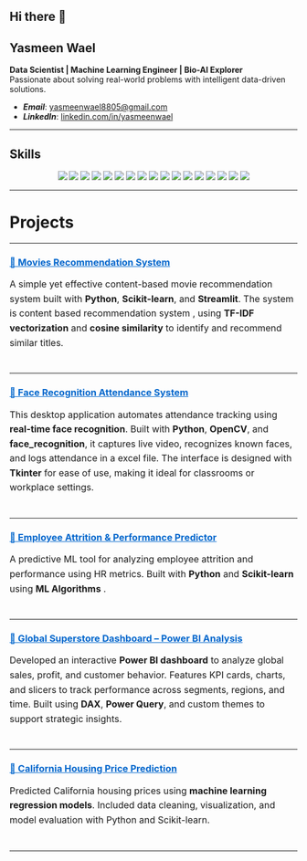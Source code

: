 ## Hi there 👋

<!--
**yasmeenn88/yasmeenn88** is a ✨ _special_ ✨ repository because its `README.md` (this file) appears on your GitHub profile.

Here are some ideas to get you started:

- 🔭 I’m currently working on ...
- 🌱 I’m currently learning ...
- 👯 I’m looking to collaborate on ...
- 🤔 I’m looking for help with ...
- 💬 Ask me about ...
- 📫 How to reach me: ...
- 😄 Pronouns: ...
- ⚡ Fun fact: ...

-->



## Yasmeen Wael

**Data Scientist | Machine Learning Engineer | Bio-AI Explorer**  
Passionate about solving real-world problems with intelligent data-driven solutions.

- ***Email***: [yasmeenwael8805@gmail.com](mailto:yasmeenwael8805@gmail.com)  
- ***LinkedIn***: [linkedin.com/in/yasmeenwael](https://www.linkedin.com/in/yasmeenwael)


---

## **Skills**

<p align="center">
  <!-- Core Languages & Libraries -->
  <img src="https://img.shields.io/badge/Python-3776AB?style=for-the-badge&logo=python&logoColor=white" />
  <img src="https://img.shields.io/badge/Pandas-150458?style=for-the-badge&logo=pandas&logoColor=white" />
  <img src="https://img.shields.io/badge/Numpy-013243?style=for-the-badge&logo=numpy&logoColor=white" />
  <img src="https://img.shields.io/badge/Scikit--Learn-F7931E?style=for-the-badge&logo=scikit-learn&logoColor=black" />
  <img src="https://img.shields.io/badge/TensorFlow-FF6F00?style=for-the-badge&logo=tensorflow&logoColor=white" />
  <img src="https://img.shields.io/badge/HuggingFace-FFD21F?style=for-the-badge&logo=huggingface&logoColor=black" />
  <img src="https://img.shields.io/badge/C++-00599C?style=for-the-badge&logo=c%2B%2B&logoColor=white" />


  <!-- Computer Vision -->
  <img src="https://img.shields.io/badge/OpenCV-5C3EE8?style=for-the-badge&logo=opencv&logoColor=white" />
  <img src="https://img.shields.io/badge/YOLO-000000?style=for-the-badge&logo=yolo&logoColor=white" />

  <!-- Visualization -->
  <img src="https://img.shields.io/badge/Power%20BI-F2C811?style=for-the-badge&logo=powerbi&logoColor=black" />
  <img src="https://img.shields.io/badge/Tableau-E97627?style=for-the-badge&logo=tableau&logoColor=white" />
  <img src="https://img.shields.io/badge/Matplotlib-11557C?style=for-the-badge&logo=matplotlib&logoColor=white" />
  <img src="https://img.shields.io/badge/Seaborn-2E74B5?style=for-the-badge&logo=seaborn&logoColor=white" />
  <img src="https://img.shields.io/badge/Plotly-3F4F75?style=for-the-badge&logo=plotly&logoColor=white" />

  <!-- Analytics & Platforms -->
  <img src="https://img.shields.io/badge/SQL-336791?style=for-the-badge&logo=mysql&logoColor=white" />
  <img src="https://img.shields.io/badge/Google%20Cloud-4285F4?style=for-the-badge&logo=googlecloud&logoColor=white" />
  <img src="https://img.shields.io/badge/Time%20Series%20Analysis-0066CC?style=for-the-badge&logo=clockify&logoColor=white" />
</p>

---

# **Projects**

---

<div style="margin-bottom: 40px;">
  <h3>
    <a href="https://github.com/yasmeenn88/MOVIES_RECOMMENDATION_SYSTEM" target="_blank" style="color: #0066cc; text-decoration: underline;">
     🔗 Movies Recommendation System
    </a>
  </h3>
  <p style="font-size: 16px; line-height: 1.6;">
    A simple yet effective content-based movie recommendation system built with <strong>Python</strong>, 
    <strong>Scikit-learn</strong>, and <strong>Streamlit</strong>. The system is content based recommendation system 
    <em></em>, using <strong>TF-IDF vectorization</strong> and 
    <strong>cosine similarity</strong> to identify and recommend similar titles.
  </p>

</div>

--- 

<div style="margin-bottom: 40px;">
  <h3>
    <a href="https://github.com/yasmeenn88/Face-Recognition-Attendance-System" target="_blank" style="color: #0066cc; text-decoration: underline;">
     🔗 Face Recognition Attendance System
    </a>
  </h3>
  <p style="font-size: 16px; line-height: 1.6;">
    This desktop application automates attendance tracking using <strong>real-time face recognition</strong>.
    Built with <strong>Python</strong>, <strong>OpenCV</strong>, and <strong>face_recognition</strong>, it captures live video,
    recognizes known faces, and logs attendance in a excel file. The interface is designed with <strong>Tkinter</strong> for ease of use,
    making it ideal for classrooms or workplace settings.
  </p>
</div>

---

<div style="margin-bottom: 40px;">
  <h3>
    <a href="https://github.com/yasmeenn88/AI-Driven-Employee-Performance-Attrition-Analyzer" target="_blank" style="color: #0066cc; text-decoration: underline;">
     🔗 Employee Attrition & Performance Predictor
    </a>
  </h3>
  <p style="font-size: 16px; line-height: 1.6;">
    A predictive ML tool for analyzing employee attrition and performance using HR metrics. Built with <strong>Python</strong> and <strong>Scikit-learn</strong> using <strong>ML Algorithms</strong> .
  </p>
</div>

---

<div style="margin-bottom: 40px;">
  <h3>
    <a href="https://github.com/yasmeenn88/Global-Superstore-Dataset-Analysis-Power-BI-Dashboard" target="_blank" style="color: #0066cc; text-decoration: underline;">
      🔗 Global Superstore Dashboard – Power BI Analysis
    </a>
  </h3>
  <p style="font-size: 16px; line-height: 1.6;">
    Developed an interactive <strong>Power BI dashboard</strong> to analyze global sales, profit, and customer behavior.
    Features KPI cards, charts, and slicers to track performance across segments, regions, and time. Built using
    <strong>DAX</strong>, <strong>Power Query</strong>, and custom themes to support strategic insights.
  </p>
</div>

---

<div style="margin-bottom: 40px;">
  <h3>
    <a href="https://github.com/yasmeenn88/California-Housing-Market-Analysis-Price-Prediction/tree/main" target="_blank" style="color: #0066cc; text-decoration: underline;">
     🔗 California Housing Price Prediction
    </a>
  </h3>
  <p style="font-size: 16px; line-height: 1.6;">
    Predicted California housing prices using <strong>machine learning regression models</strong>. 
    Included data cleaning, visualization, and model evaluation with Python and Scikit-learn.
  </p>
</div>

---
